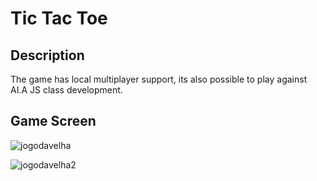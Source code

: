 # Tic Tac Toe
## Description 
The game has local multiplayer support, its also possible to play against AI.A JS class development. 

## Game Screen

![jogodavelha](https://user-images.githubusercontent.com/88345362/224388215-30763fbc-22e6-4001-be83-198e2e5eb0cc.png)

![jogodavelha2](https://user-images.githubusercontent.com/88345362/224388637-9b1c0e09-008e-4e7c-b94d-645a51217984.png)
